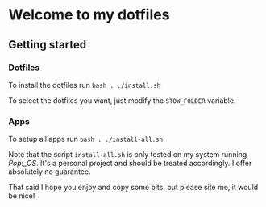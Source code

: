 # Welcome to my dotfiles

## Getting started

### Dotfiles

To install the dotfiles run ```bash . ./install.sh ```

To select the dotfiles you want, just modify the `STOW_FOLDER` variable.

### Apps

To setup all apps run ```bash . ./install-all.sh ```

Note that the script `install-all.sh` is only tested on my system running *Pop!_OS*.
It's a personal project and should be treated accordingly.
I offer absolutely no guarantee.

That said I hope you enjoy and copy some bits, but please site me, it would be nice!